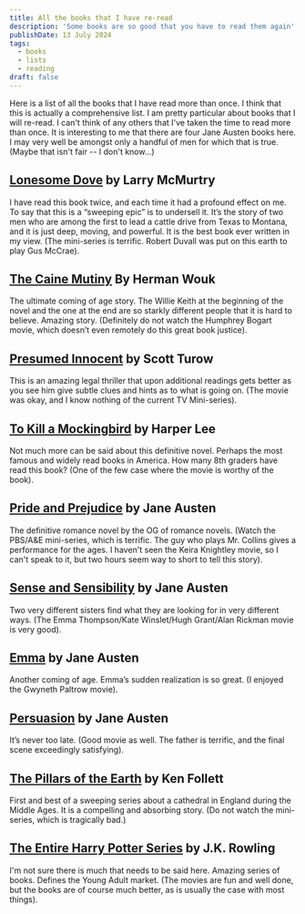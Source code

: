 ```yaml
---
title: All the books that I have re-read
description: 'Some books are so good that you have to read them again'
publishDate: 13 July 2024
tags:
  - books
  - lists
  - reading
draft: false
---
```


Here is a list of all the books that I have read more than once. I think that this is actually a comprehensive list. I am pretty particular about books that I will re-read. I can't think of any others that I've taken the time to read more than once. It is interesting to me that there are four Jane Austen books here. I may very well be amongst only a handful of men for which that is true. (Maybe that isn't fair -- I don't know...)

## [Lonesome Dove](https://amzn.to/3Y4Vtkv) by Larry McMurtry

I have read this book twice, and each time it had a profound effect on me. To say that this is a “sweeping epic” is to undersell it. It’s the story of two men who are among the first to lead a cattle drive from Texas to Montana, and it is just deep, moving, and powerful. It is the best book ever written in my view. (The mini-series is terrific. Robert Duvall was put on this earth to play Gus McCrae).

## [The Caine Mutiny](https://amzn.to/3W2pqPx) By Herman Wouk

The ultimate coming of age story. The Willie Keith at the beginning of the novel and the one at the end are so starkly different people that it is hard to believe. Amazing story. (Definitely do not watch the Humphrey Bogart movie, which doesn’t even remotely do this great book justice).

## [Presumed Innocent](https://amzn.to/3WnIGbP) by Scott Turow

This is an amazing legal thriller that upon additional readings gets better as you see him give subtle clues and hints as to what is going on. (The movie was okay, and I know nothing of the current TV Mini-series).

## [To Kill a Mockingbird](https://amzn.to/4cGsdFe) by Harper Lee

Not much more can be said about this definitive novel. Perhaps the most famous and widely read books in America. How many 8th graders have read this book? (One of the few case where the movie is worthy of the book).

## [Pride and Prejudice](https://amzn.to/4eXI2cb) by Jane Austen

The definitive romance novel by the OG of romance novels. (Watch the PBS/A&E mini-series, which is terrific. The guy who plays Mr. Collins gives a performance for the ages. I haven't seen the Keira Knightley movie, so I can't speak to it, but two hours seem way to short to tell this story).

## [Sense and Sensibility](https://amzn.to/3LmA8vl) by Jane Austen

Two very different sisters find what they are looking for in very different ways. (The Emma Thompson/Kate Winslet/Hugh Grant/Alan Rickman movie is very good).

## [Emma](https://amzn.to/4cYc51x) by Jane Austen

Another coming of age. Emma’s sudden realization is so great. (I enjoyed the Gwyneth Paltrow movie).

## [Persuasion](https://amzn.to/3zE8Ldz) by Jane Austen

It’s never too late. (Good movie as well. The father is terrific, and the final scene exceedingly satisfying).

## [The Pillars of the Earth](https://amzn.to/4cZosdL) by Ken Follett

First and best of a sweeping series about a cathedral in England during the Middle Ages. It is a compelling and absorbing story. (Do not watch the mini-series, which is tragically bad.)

## [The Entire Harry Potter Series](https://amzn.to/4cTLKl6) by J.K. Rowling

I'm not sure there is much that needs to be said here. Amazing series of books. Defines the Young Adult market. (The movies are fun and well done, but the books are of course much better, as is usually the case with most things).
